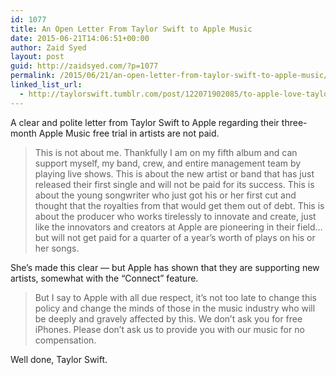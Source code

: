 ```yaml
---
id: 1077
title: An Open Letter From Taylor Swift to Apple Music
date: 2015-06-21T14:06:51+00:00
author: Zaid Syed
layout: post
guid: http://zaidsyed.com/?p=1077
permalink: /2015/06/21/an-open-letter-from-taylor-swift-to-apple-music/
linked_list_url:
  - http://taylorswift.tumblr.com/post/122071902085/to-apple-love-taylor
---
```

A clear and polite letter from Taylor Swift to Apple regarding their three-month Apple Music free trial in artists are not paid.

> This is not about me. Thankfully I am on my fifth album and can support myself, my band, crew, and entire management team by playing live shows. This is about the new artist or band that has just released their first single and will not be paid for its success. This is about the young songwriter who just got his or her first cut and thought that the royalties from that would get them out of debt. This is about the producer who works tirelessly to innovate and create, just like the innovators and creators at Apple are pioneering in their field…but will not get paid for a quarter of a year’s worth of plays on his or her songs. 

She&#8217;s made this clear — but Apple has shown that they are supporting new artists, somewhat with the &#8220;Connect&#8221; feature.

> But I say to Apple with all due respect, it’s not too late to change this policy and change the minds of those in the music industry who will be deeply and gravely affected by this. We don’t ask you for free iPhones. Please don’t ask us to provide you with our music for no compensation. 

Well done, Taylor Swift.